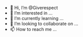 - 👋 Hi, I’m @Giverespect
- 👀 I’m interested in ...
- 🌱 I’m currently learning ...
- 💞️ I’m looking to collaborate on ...
- 📫 How to reach me ...

<!---
Giverespect/Giverespect is a ✨ special ✨ repository because its `README.md` (this file) appears on your GitHub profile.
You can click the Preview link to take a look at your changes.
--->
